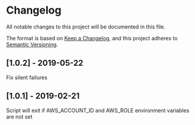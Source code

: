 # Changelog
All notable changes to this project will be documented in this file.

The format is based on [Keep a Changelog](https://keepachangelog.com/en/1.0.0/),
and this project adheres to [Semantic Versioning](https://semver.org/spec/v2.0.0.html).

## [1.0.2] - 2019-05-22
Fix silent failures

## [1.0.1] - 2019-02-21
Script will exit if AWS_ACCOUNT_ID and AWS_ROLE environment variables are not set

